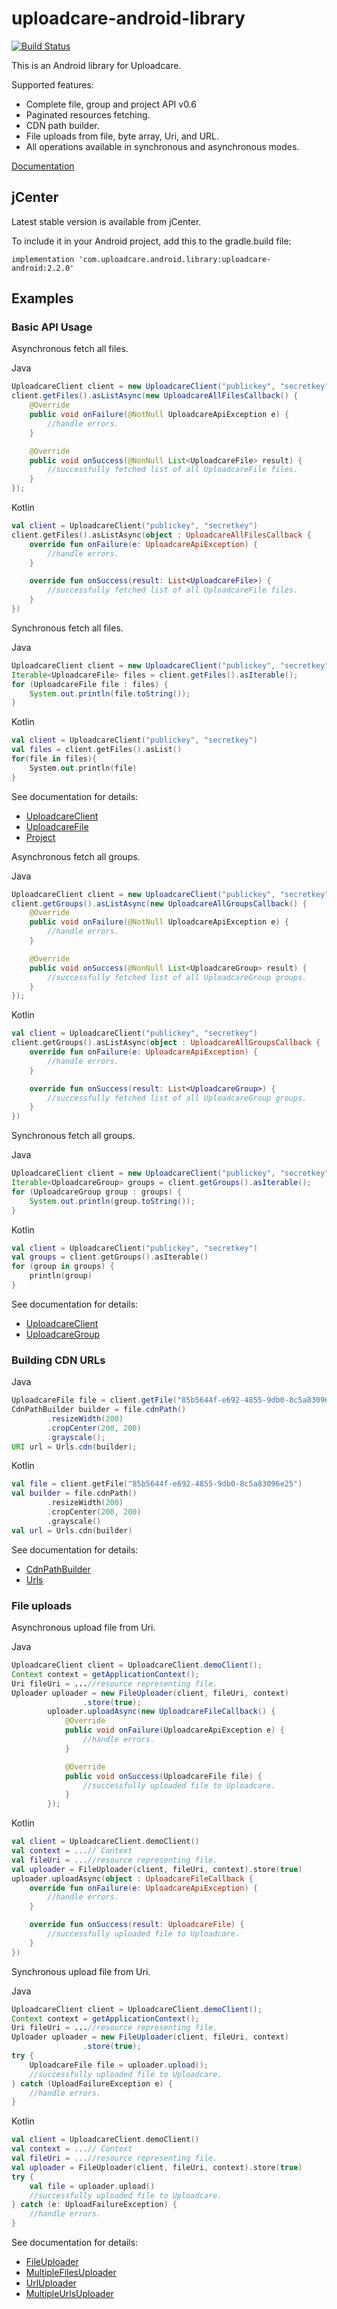 uploadcare-android-library
===============

[![Build Status](https://travis-ci.org/uploadcare/uploadcare-android.png?branch=master)](https://travis-ci.org/uploadcare/uploadcare-android)

This is an Android library for Uploadcare.

Supported features:

- Complete file, group and project API v0.6
- Paginated resources fetching.
- CDN path builder.
- File uploads from file, byte array, Uri, and URL.
- All operations available in synchronous and asynchronous modes.

[Documentation](http://uploadcare.github.io/uploadcare-android/library/index.html)

## jCenter

Latest stable version is available from jCenter.

To include it in your Android project, add this to the gradle.build file:

```
implementation 'com.uploadcare.android.library:uploadcare-android:2.2.0'

```

## Examples

### Basic API Usage

Asynchronous fetch all files.

Java
```java
UploadcareClient client = new UploadcareClient("publickey", "secretkey");
client.getFiles().asListAsync(new UploadcareAllFilesCallback() {
    @Override
    public void onFailure(@NotNull UploadcareApiException e) {
        //handle errors.
    }

    @Override
    public void onSuccess(@NonNull List<UploadcareFile> result) {
        //successfully fetched list of all UploadcareFile files.
    }
});
```
Kotlin
```kotlin
val client = UploadcareClient("publickey", "secretkey")
client.getFiles().asListAsync(object : UploadcareAllFilesCallback {
    override fun onFailure(e: UploadcareApiException) {
        //handle errors.
    }

    override fun onSuccess(result: List<UploadcareFile>) {
        //successfully fetched list of all UploadcareFile files.
    }
})
```

Synchronous fetch all files.

Java
```java
UploadcareClient client = new UploadcareClient("publickey", "secretkey");
Iterable<UploadcareFile> files = client.getFiles().asIterable();
for (UploadcareFile file : files) {
    System.out.println(file.toString());
}
```
Kotlin
```kotlin
val client = UploadcareClient("publickey", "secretkey")
val files = client.getFiles().asList()
for(file in files){
    System.out.println(file)
}
```

See documentation for details:

* [UploadcareClient](http://uploadcare.github.io/uploadcare-android/library/com.uploadcare.android.library.api/-uploadcare-client/index.html)
* [UploadcareFile](http://uploadcare.github.io/uploadcare-android/library/com.uploadcare.android.library.api/-uploadcare-file/index.html)
* [Project](http://uploadcare.github.io/uploadcare-android/library/com.uploadcare.android.library.api/-project/index.html)

Asynchronous fetch all groups.

Java
```java
UploadcareClient client = new UploadcareClient("publickey", "secretkey");
client.getGroups().asListAsync(new UploadcareAllGroupsCallback() {
    @Override
    public void onFailure(@NotNull UploadcareApiException e) {
        //handle errors.
    }

    @Override
    public void onSuccess(@NonNull List<UploadcareGroup> result) {
        //successfully fetched list of all UploadcareGroup groups.
    }
});
```
Kotlin
```kotlin
val client = UploadcareClient("publickey", "secretkey")
client.getGroups().asListAsync(object : UploadcareAllGroupsCallback {
    override fun onFailure(e: UploadcareApiException) {
        //handle errors.
    }

    override fun onSuccess(result: List<UploadcareGroup>) {
        //successfully fetched list of all UploadcareGroup groups.
    }
})
```

Synchronous fetch all groups.

Java
```java
UploadcareClient client = new UploadcareClient("publickey", "secretkey");
Iterable<UploadcareGroup> groups = client.getGroups().asIterable();
for (UploadcareGroup group : groups) {
    System.out.println(group.toString());
}
```
Kotlin
```kotlin
val client = UploadcareClient("publickey", "secretkey")
val groups = client.getGroups().asIterable()
for (group in groups) {
    println(group)
}
```

See documentation for details:

* [UploadcareClient](http://uploadcare.github.io/uploadcare-android/library/com.uploadcare.android.library.api/-uploadcare-client/index.html)
* [UploadcareGroup](http://uploadcare.github.io/uploadcare-android/library/com.uploadcare.android.library.api/-uploadcare-group/index.html)

### Building CDN URLs

Java
```java
UploadcareFile file = client.getFile("85b5644f-e692-4855-9db0-8c5a83096e25");
CdnPathBuilder builder = file.cdnPath()
        .resizeWidth(200)
        .cropCenter(200, 200)
        .grayscale();
URI url = Urls.cdn(builder);
```
Kotlin
```kotlin
val file = client.getFile("85b5644f-e692-4855-9db0-8c5a83096e25")
val builder = file.cdnPath()
        .resizeWidth(200)
        .cropCenter(200, 200)
        .grayscale()
val url = Urls.cdn(builder)
```

See documentation for details:

* [CdnPathBuilder](http://uploadcare.github.io/uploadcare-android/library/com.uploadcare.android.library.urls/-cdn-path-builder/index.html)
* [Urls](http://uploadcare.github.io/uploadcare-android/library/com.uploadcare.android.library.urls/-urls/index.html)

### File uploads

Asynchronous upload file from Uri.

Java
```java
UploadcareClient client = UploadcareClient.demoClient();
Context context = getApplicationContext();
Uri fileUri = ...//resource representing file.
Uploader uploader = new FileUploader(client, fileUri, context)
                .store(true);
        uploader.uploadAsync(new UploadcareFileCallback() {
            @Override
            public void onFailure(UploadcareApiException e) {
                //handle errors.
            }

            @Override
            public void onSuccess(UploadcareFile file) {
                //successfully uploaded file to Uploadcare.
            }
        });
```
Kotlin
```kotlin
val client = UploadcareClient.demoClient()
val context = ...// Context
val fileUri = ...//resource representing file.
val uploader = FileUploader(client, fileUri, context).store(true)
uploader.uploadAsync(object : UploadcareFileCallback {
    override fun onFailure(e: UploadcareApiException) {
        //handle errors.
    }

    override fun onSuccess(result: UploadcareFile) {
        //successfully uploaded file to Uploadcare.
    }
})
```

Synchronous upload file from Uri.

Java
```java
UploadcareClient client = UploadcareClient.demoClient();
Context context = getApplicationContext();
Uri fileUri = ...//resource representing file.
Uploader uploader = new FileUploader(client, fileUri, context)
                .store(true);
try {
    UploadcareFile file = uploader.upload();
    //successfully uploaded file to Uploadcare.
} catch (UploadFailureException e) {
    //handle errors.
}
```
Kotlin
```kotlin
val client = UploadcareClient.demoClient()
val context = ...// Context
val fileUri = ...//resource representing file.
val uploader = FileUploader(client, fileUri, context).store(true)
try {
    val file = uploader.upload()
    //successfully uploaded file to Uploadcare.
} catch (e: UploadFailureException) {
    //handle errors.
}
```

See documentation for details:

* [FileUploader](http://uploadcare.github.io/uploadcare-android/library/com.uploadcare.android.library.upload/-file-uploader/index.html)
* [MultipleFilesUploader](http://uploadcare.github.io/uploadcare-android/library/com.uploadcare.android.library.upload/-multiple-files-uploader/index.html)
* [UrlUploader](http://uploadcare.github.io/uploadcare-android/library/com.uploadcare.android.library.upload/-url-uploader/index.html)
* [MultipleUrlsUploader](http://uploadcare.github.io/uploadcare-android/library/com.uploadcare.android.library.upload/-multiple-urls-uploader/index.html)
